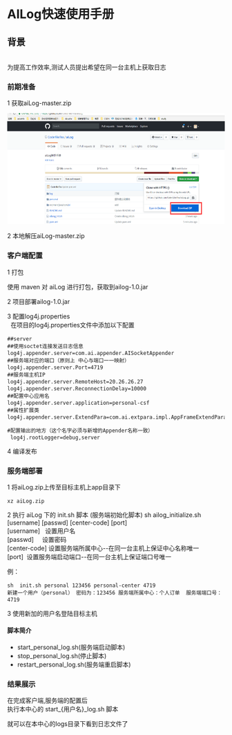 # AILog快速使用手册

## 背景
<br>
为提高工作效率,测试人员提出希望在同一台主机上获取日志

### 前期准备
1 获取aiLog-master.zip

<img src="https://github.com/CoderlikeTea/aiLog/blob/master/other/downzip.png" width=640 height=256 />

2 本地解压aiLog-master.zip
  

### 客户端配置
 1 打包<br>
 
   使用 maven 对 aiLog 进行打包，获取到ailog-1.0.jar
 
 2 项目部署ailog-1.0.jar<br>
 
 3 配置log4j.properties<br>
   在项目的log4j.properties文件中添加以下配置
 ```
##server
##使用soctet连接发送日志信息
log4j.appender.server=com.ai.appender.AISocketAppender
##服务端对应的端口（原则上 中心与端口一一映射）
log4j.appender.server.Port=4719
##服务端主机IP
log4j.appender.server.RemoteHost=20.26.26.27
log4j.appender.server.ReconnectionDelay=10000
##配置中心应用名
log4j.appender.server.application=personal-csf
##属性扩展类
log4j.appender.server.ExtendPara=com.ai.extpara.impl.AppFrameExtendParaSVImpl
```
```
#配置输出的地方（这个名字必须与新增的Appender名称一致）
 log4j.rootLogger=debug,server
```
4 编译发布

### 服务端部署
 
 
 1 将aiLog.zip上传至目标主机上app目录下
 ```
 xz aiLog.zip
 ```
 
 2 执行 aiLog 下的 init.sh 脚本 (服务端初始化脚本)
 sh  ailog_initialize.sh [username] [passwd] [center-code] [port] <br>
 [username]   设置用户名 <br>
 [passwd]     设置密码 <br>
 [center-code] 设置服务端所属中心--在同一台主机上保证中心名称唯一<br>
 [port]  设置服务端启动端口--在同一台主机上保证端口号唯一<br>
 
 例：
 ```
 sh  init.sh personal 123456 personal-center 4719
 新建一个用户（personal） 密码为：123456 服务端所属中心：个人订单  服务端端口号：4719
 ```
 
 3 使用新加的用户名登陆目标主机
 

 
 
  #### 脚本简介<br>
-  start_personal_log.sh(服务端启动脚本)
-  stop_personal_log.sh(停止脚本)
-  restart_personal_log.sh(服务端重启脚本)
 
### 结果展示
 
在完成客户端,服务端的配置后<br>
执行本中心的 start_{用户名}_log.sh 脚本 <br>

就可以在本中心的logs目录下看到日志文件了














 






